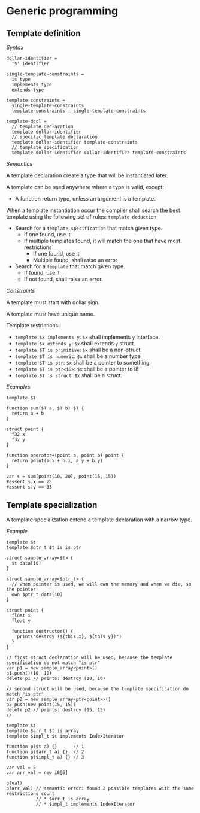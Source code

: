 # Generic programming

<!-- definition -->

## Template definition

*Syntax*

```syntax
dollar-identifier =
  '$' identifier

single-template-constraints =
  is type
  implements type
  extends type

template-constraints =
  single-template-constraints
  template-constraints , single-template-constraints

template-decl =
  // template declaration
  template dollar-identifier
  // specific template declaration
  template dollar-identifier template-constraints
  // template specification
  template dollar-identifier dollar-identifier template-constraints
```

*Semantics*

A template declaration create a type that will be instantiated later.

A template can be used anywhere where a type is valid, except:
* A function return type, unless an argument is a template.

When a template instantiation occur the compiler shall search the best
template using the following set of rules: `template deduction`

* Search for a `template specification` that match given type.
  * If one found, use it
  * If multiple templates found, it will match the one that have most restrictions
    * If one found, use it
    * Multiple found, shall raise an error
* Search for a `template` that match given type.
  * If found, use it
  * If not found, shall raise an error.


*Constraints*

A template must start with dollar sign.

A template must have unique name.

<!-- Template names are private to the file. -->

Template restrictions:

* `template $x implements y`: `$x` shall implements `y` interface.
* `template $x extends y`: `$x` shall extends `y` struct.
* `template $T is primitive`: `$x` shall be a non-struct.
* `template $T is numeric`: `$x` shall be a number type
* `template $T is ptr`: `$x` shall be a pointer to something
* `template $T is ptr<i8>`: `$x` shall be a pointer to i8
* `template $T is struct`: `$x` shall be a struct.

*Examples*

```language
template $T

function sum($T a, $T b) $T {
  return a + b
}

struct point {
  f32 x
  f32 y
}

function operator+(point a, point b) point {
  return point(a.x + b.x, a.y + b.y)
}

var s = sum(point(10, 20), point(15, 15))
#assert s.x == 25
#assert s.y == 35
```

## Template specialization

A template specialization extend a template declaration with a narrow type.

*Example*

```language
template $t
template $ptr_t $t is is ptr

struct sample_array<$t> {
  $t data[10]
}

struct sample_array<$ptr_t> {
  // when pointer is used, we will own the memory and when we die, so the pointer
  own $ptr_t data[10]
}

struct point {
  float x
  float y

  function destructor() {
    print("destroy (${this.x}, ${this.y})")
  }
}

// first struct declaration will be used, because the template specification do not match "is ptr"
var p1 = new sample_array<point>()
p1.push()(10, 10)
delete p1 // prints: destroy (10, 10)

// second struct will be used, because the template specification do match "is ptr"
var p2 = new sample_array<ptr<point>>()
p2.push(new point(15, 15))
delete p2 // prints: destroy (15, 15)
//
```

```language
template $t
template $arr_t $t is array
template $impl_t $t implements IndexIterator

function p($t a) {}      // 1
function p($arr_t a) {}  // 2
function p($impl_t a) {} // 3

var val = 5
var arr_val = new i8[5]

p(val)
p(arr_val) // semantic error: found 2 possible templates with the same restrictions count
           // * $arr_t is array
           // * $impl_t implements IndexIterator
```
